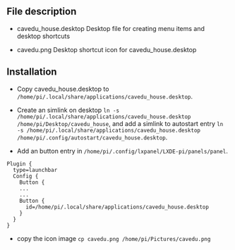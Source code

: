 ## File description

* cavedu\_house.desktop
    Desktop file for creating menu items and desktop shortcuts

* cavedu.png
    Desktop shortcut icon for cavedu\_house.desktop

## Installation

* Copy cavedu\_house.desktop to `/home/pi/.local/share/applications/cavedu_house.desktop`.

* Create an simlink on desktop `ln -s /home/pi/.local/share/applications/cavedu_house.desktop /home/pi/Desktop/cavedu_house`, and add a simlink to autostart entry `ln -s /home/pi/.local/share/applications/cavedu_house.desktop /home/pi/.config/autostart/cavedu_house.desktop`.

* Add an button entry in `/home/pi/.config/lxpanel/LXDE-pi/panels/panel`.
```
Plugin {
  type=launchbar
  Config {
    Button {
    ...
    ...
    Button {
      id=/home/pi/.local/share/applications/cavedu_house.desktop
    }
  }
}
```

* copy the icon image `cp cavedu.png /home/pi/Pictures/cavedu.png`